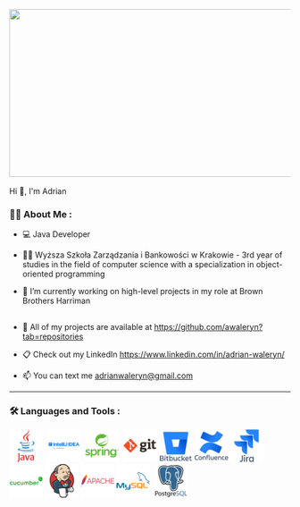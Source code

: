 <div align="center">
  <img src="https://media.giphy.com/media/dWesBcTLavkZuG35MI/giphy.gif" width="600" height="300"/>
</div>

Hi 👋, I'm Adrian
### :man_technologist: About Me :
- 💻 Java Developer
 
- 👨‍🎓 Wyższa Szkoła Zarządzania i Bankowości w Krakowie - 3rd year of studies in the field of computer science with a specialization in object-oriented programming

- 🌱 I’m currently working on high-level projects in my role at Brown Brothers Harriman

##
- 🔭 All of my projects are available at https://github.com/awaleryn?tab=repositories

- 📋 Check out my LinkedIn https://www.linkedin.com/in/adrian-waleryn/

- 📫 You can text me adrianwaleryn@gmail.com

---

### :hammer_and_wrench: Languages and Tools :
<div>
  <img src="https://github.com/devicons/devicon/blob/master/icons/java/java-original-wordmark.svg" title="Java" alt="Java" width="60" height="60"/>&nbsp;
  <img src="https://github.com/devicons/devicon/blob/master/icons/intellij/intellij-plain-wordmark.svg" title="Intellij" alt="Intellij" width="60" height="60"/>&nbsp;
  <img src="https://github.com/devicons/devicon/blob/master/icons/spring/spring-original-wordmark.svg" title="Spring" alt="Spring" width="60" height="60"/>&nbsp;
  <img src="https://github.com/devicons/devicon/blob/master/icons/git/git-original-wordmark.svg" title="Git" **alt="Git" width="60" height="60"/>
  <img src="https://github.com/devicons/devicon/blob/master/icons/bitbucket/bitbucket-original-wordmark.svg" title="BitBucket" **alt="BitBucket" width="60" height="60"/>
  <img src="https://github.com/devicons/devicon/blob/master/icons/confluence/confluence-original-wordmark.svg" title="Confluence" **alt="Confluence" width="60" height="60"/>
  <img src="https://github.com/devicons/devicon/blob/master/icons/jira/jira-original-wordmark.svg" title="Jira" **alt="Jira" width="60" height="60"/>
  <img src="https://github.com/devicons/devicon/blob/master/icons/cucumber/cucumber-plain-wordmark.svg" title="Cucumber" **alt="Cucumber" width="60" height="60"/>
  <img src="https://github.com/devicons/devicon/blob/master/icons/jenkins/jenkins-original.svg" title="Jenkins" **alt="Jenkins" width="60" height="60"/>
  <img src="https://github.com/devicons/devicon/blob/master/icons/apache/apache-original-wordmark.svg" title="Apache POI" **alt="Apache POI" width="60" height="60"/>
  <img src="https://github.com/devicons/devicon/blob/master/icons/mysql/mysql-original-wordmark.svg" title="MySQL"  alt="MySQL" width="60" height="60"/>&nbsp;
  <img src="https://github.com/devicons/devicon/blob/master/icons/postgresql/postgresql-original-wordmark.svg" title="PostgreSQL" alt="PostgreSQL" width="60" height="60"/>&nbsp;
</div>

<!--
**Polaker/Polaker** is a ✨ _special_ ✨ repository because its `README.md` (this file) appears on your GitHub profile.

Here are some ideas to get you started:

- 🔭 I’m currently working on ...
- 🌱 I’m currently learning ...
- 👯 I’m looking to collaborate on ...
- 🤔 I’m looking for help with ...
- 💬 Ask me about ...
- 📫 How to reach me: ...
- 😄 Pronouns: ...
- ⚡ Fun fact: ...
-->
